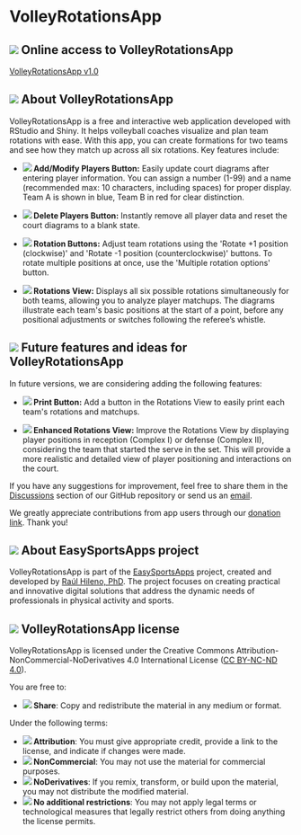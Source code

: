 # VolleyRotationsApp

## <img src="https://img.icons8.com/ios-filled/24/000000/internet.png"/> Online access to VolleyRotationsApp

[VolleyRotationsApp v1.0](https://easysportsapps.shinyapps.io/volleyrotationsapp/)

## <img src="https://img.icons8.com/ios-filled/24/000000/document.png"/> About VolleyRotationsApp

VolleyRotationsApp is a free and interactive web application developed with RStudio and Shiny. It helps volleyball coaches visualize and plan team rotations with ease. With this app, you can create formations for two teams and see how they match up across all six rotations. Key features include:

- **<img src="https://img.icons8.com/ios-filled/24/000000/add-user-male.png"/> Add/Modify Players Button:** Easily update court diagrams after entering player information. You can assign a number (1-99) and a name (recommended max: 10 characters, including spaces) for proper display. Team A is shown in blue, Team B in red for clear distinction.

- **<img src="https://img.icons8.com/ios-filled/24/000000/delete.png"/> Delete Players Button:** Instantly remove all player data and reset the court diagrams to a blank state.

- **<img src="https://img.icons8.com/ios-filled/24/000000/refresh.png"/> Rotation Buttons:** Adjust team rotations using the 'Rotate +1 position (clockwise)' and 'Rotate -1 position (counterclockwise)' buttons. To rotate multiple positions at once, use the 'Multiple rotation options' button.

- **<img src="https://img.icons8.com/ios-filled/24/000000/volleyball.png"/> Rotations View:** Displays all six possible rotations simultaneously for both teams, allowing you to analyze player matchups. The diagrams illustrate each team's basic positions at the start of a point, before any positional adjustments or switches following the referee’s whistle.

## <img src="https://img.icons8.com/ios-filled/24/000000/idea.png"/> Future features and ideas for VolleyRotationsApp

In future versions, we are considering adding the following features:

- **<img src="https://img.icons8.com/ios-filled/24/000000/print.png"/> Print Button:** Add a button in the Rotations View to easily print each team's rotations and matchups.  

- **<img src="https://img.icons8.com/ios-filled/24/000000/refresh.png"/> Enhanced Rotations View:** Improve the Rotations View by displaying player positions in reception (Complex I) or defense (Complex II), considering the team that started the serve in the set. This will provide a more realistic and detailed view of player positioning and interactions on the court.  

If you have any suggestions for improvement, feel free to share them in the [Discussions](https://github.com/EasySportsApps/VolleyRotationsApp/discussions) section of our GitHub repository or send us an [email](mailto:easysportsappsproject@gmail.com).  

We greatly appreciate contributions from app users through our [donation link](https://www.paypal.com/donate/?hosted_button_id=BA84P5Y2MC7MN). Thank you!

## <img src="https://img.icons8.com/ios-filled/24/000000/document.png"/> About EasySportsApps project

VolleyRotationsApp is part of the [EasySportsApps](https://github.com/EasySportsApps) project, created and developed by [Raúl Hileno, PhD](https://raulhilenophd-nextlevelstatsandapps4u.netlify.app/). The project focuses on creating practical and innovative digital solutions that address the dynamic needs of professionals in physical activity and sports.

## <img src="https://img.icons8.com/ios-filled/24/000000/copyright.png"/> VolleyRotationsApp license

VolleyRotationsApp is licensed under the Creative Commons Attribution-NonCommercial-NoDerivatives 4.0 International License ([CC BY-NC-ND 4.0](https://creativecommons.org/licenses/by-nc-nd/4.0/)).

You are free to:
- **<img src="https://img.icons8.com/ios-filled/24/000000/link.png"/> Share**: Copy and redistribute the material in any medium or format.

Under the following terms:
- **<img src="https://img.icons8.com/ios-filled/24/000000/user.png"/> Attribution**: You must give appropriate credit, provide a link to the license, and indicate if changes were made.  
- **<img src="https://img.icons8.com/ios-filled/24/000000/no-cash.png"/> NonCommercial**: You may not use the material for commercial purposes.  
- **<img src="https://img.icons8.com/material-rounded/24/000000/equal-sign.png"/> NoDerivatives**: If you remix, transform, or build upon the material, you may not distribute the modified material.  
- **<img src="https://img.icons8.com/material-rounded/24/000000/unlock.png"/> No additional restrictions**: You may not apply legal terms or technological measures that legally restrict others from doing anything the license permits.
